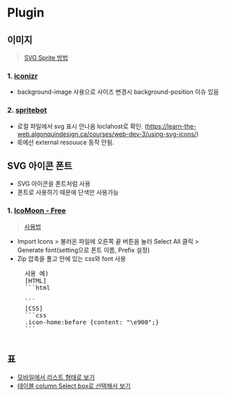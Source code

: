 # Plugin

## 이미지  
> [SVG Sprite 방법](https://a11y.gitbook.io/graphics-aria/svg-graphics/sprites)

### 1. [iconizr](https://iconizr.com/)
* background-image 사용으로 사이즈 변경시 background-position 이슈 있음

### 2. [spritebot](https://github.com/thomasjbradley/spritebot#download)
* 로컬 파일에서 svg 표시 안나옴 loclahost로 확인. (https://learn-the-web.algonquindesign.ca/courses/web-dev-3/using-svg-icons/)  
* IE에선 external resouuce 동작 안됨.

## SVG 아이콘 폰트
* SVG 아이콘을 폰트처럼 사용  
* 폰트로 사용하기 때문에 단색만 사용가능  

### 1. [IcoMoon - Free](https://icomoon.io/app/#/select)
> [사용법](https://dkdlfhd.blog.me/220912398067)
* Import Icons > 불러온 파일에 오른쪽 끝 버튼을 눌러 Select All 클릭 > Generate font(setting으로 폰트 이름, Prefix 설정)
* Zip 압축을 풀고 안에 있는 css와 font 사용
    <pre>
    사용 예)  
    [HTML]
    ```html
    <span class="icon-home"></span>
    ```
    [CSS]
    ```css
    .icon-home:before {content: "\e900";}
    ```
    </pre>

## 표  
* [모바일에서 리스트 형태로 보기](https://www.jqueryscript.net/demo/Small-Responsive-Table-Plugin-with-jQuery-CSS3-Stacked-Rows/)
* [테이블 column Select box로 선택해서 보기](http://gergeo.se/RWD-Table-Patterns/)  